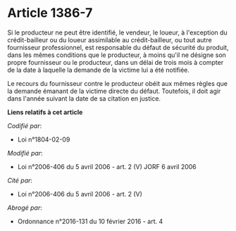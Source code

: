 # Article 1386-7

Si le producteur ne peut être identifié, le vendeur, le loueur, à l'exception du crédit-bailleur ou du loueur assimilable au
crédit-bailleur, ou tout autre fournisseur professionnel, est responsable du défaut de sécurité du produit, dans les mêmes
conditions que le producteur, à moins qu'il ne désigne son propre fournisseur ou le producteur, dans un délai de trois mois à
compter de la date à laquelle la demande de la victime lui a été notifiée.

Le recours du fournisseur contre le producteur obéit aux mêmes règles que la demande émanant de la victime directe du défaut.
Toutefois, il doit agir dans l'année suivant la date de sa citation en justice.

**Liens relatifs à cet article**

_Codifié par_:

  - Loi n°1804-02-09

_Modifié par_:

  - Loi n°2006-406 du 5 avril 2006 - art. 2 (V) JORF 6 avril 2006

_Cité par_:

  - Loi n°2006-406 du 5 avril 2006 - art. 2 (V)

_Abrogé par_:

  - Ordonnance n°2016-131 du 10 février 2016 - art. 4
